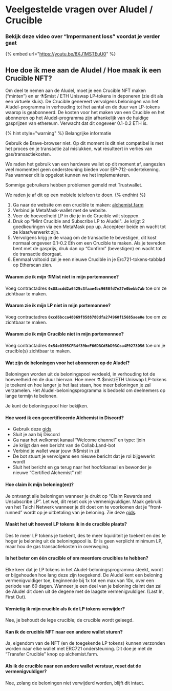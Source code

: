 # Veelgestelde vragen over Aludel / Crucible

### Bekijk deze video over “Impermanent loss” voordat je verder gaat

{% embed url="https://youtu.be/8XJ1MSTEuU0" %}

## **Hoe doe ik mee aan de Aludel / Hoe maak ik een Crucible NFT?**

Om deel te nemen aan de Aludel, moet je een Crucible NFT maken \(“minten”\) en er ⚗️$mist / ETH Uniswap LP-tokens in deponeren \(zie dit als een virtuele kluis\). De Crucible genereert vervolgens beloningen van het Aludel-programma in verhouding tot het aantal en de duur van LP-tokens waarop is geabonneerd. De kosten voor het maken van een Crucible en het abonneren op het Aludel-programma zijn afhankelijk van de huidige gasprijzen van ethereum. Verwacht dat dit ongeveer 0.1-0.2 ETH is.

{% hint style="warning" %}
Belangrijke informatie

Gebruik de Brave-browser niet. Op dit moment is dit niet compatibel is met het proces en je transactie zal mislukken, wat resulteert in verlies van gas/transactiekosten.

We raden het gebruik van een hardware wallet op dit moment af, aangezien veel momenteel geen ondersteuning bieden voor EIP-712-ondertekening. Pas wanneer dit is opgelost kunnen we het implementeren.

Sommige gebruikers hebben problemen gemeld met Trustwallet.

We raden je af dit op een mobiele telefoon te doen.
{% endhint %}

1. Ga naar de website om een crucible  te maken: [alchemist.farm](https://alchemist.farm)
2. Verbind je MetaMask-wallet met de website.
3. Voer de hoeveelheid LP in die je in de Crucible wilt stoppen.
4. Druk op “Mint Crucible and Subscribe LP to Aludel". Je krijgt 2 goedkeuringen via een MetaMask pop up. Accepteer beide en wacht tot ze klaar/verwerkt zijn.
5. Vervolgens krijg je de vraag om de transactie te bevestigen, dit kost normaal ongeveer 0.1-0.2 Eth om een ​​Crucible te maken. Als je tevreden bent met de gasprijs, druk dan op “Confirm” \(bevestigen\) en wacht tot de transactie doorgaat.
6. Eenmaal voltooid zal je een nieuwe Crucible in je Erc721-tokens-tabblad op Etherscan zien.

#### **Waarom zie ik mijn ⚗️Mist niet in mijn portemonnee?**

Voeg contractadres **`0x88acdd2a6425c3faae4bc9650fd7e27e0bebb7ab`** toe om ze zichtbaar te maken.

#### **Waarom zie ik mijn LP niet in mijn portemonnee?**

Voeg contractadres **`0xcd6bcca48069f8588780dfa274960f15685aee0e`** toe om ze zichtbaar te maken.

#### **Waarom zie ik mijn Crucible niet in mijn portemonnee?**

Voeg contractadres **`0x54e0395CFB4f39beF66DBCd5bD93Cca4E9273D56`** toe om je crucible\(s\) zichtbaar te maken.

#### **Wat zijn de beloningen voor het abonneren op de Aludel?**

Beloningen worden uit de beloningspool verdeeld, in verhouding tot de hoeveelheid en de duur hiervan. Hoe meer ⚗️ $mist/ETH Uniswap LP-tokens je toekent en hoe langer je het laat staan, hoe meer beloningen je zal verzamelen. Het Aludel-beloningsprogramma is bedoeld om deelnemers op lange termijn te belonen.

Je kunt de beloningspool hier bekijken.

#### **Hoe word ik een gecertificeerde Alchemist in Discord?**

* Gebruik deze [gids](https://alchemist-docs.gitbook.io/alchemist/crucible/how-to-become-a-certified-alchemist-on-discord)
* Sluit je aan bij Discord
* Ga naar het welkomst kanaal “Welcome channel” en type: !join
* Je krijgt dan een bericht van de Collab.Land-bot
* Verbind je wallet waar jouw ⚗️$mist in zit
* De bot stuurt je vervolgens een nieuwe bericht dat je rol bijgewerkt wordt
* Sluit het bericht en ga terug naar het hoofdkanaal en bewonder je nieuwe “Certified Alchemist” rol!

#### **Hoe claim ik mijn beloning\(en\)?**

Je ontvangt alle beloningen wanneer je drukt op “Claim Rewards and Unsubscribe LP”. Let wel, dit reset ook je vermenigvuldiger. Maak gebruik van het Taichi Netwerk wanneer je dit doet om te voorkomen dat je “front-runned” wordt op je uitbetaling van je beloning. Zie deze [gids](dutch-hoe-je-jouw-lp-beloning-en-claimt-en-afmeldt-voor-de-aludel-door-middel-van-het-taichi-net.md).

#### **Maakt het uit hoeveel LP tokens ik in de crucible plaats?**

Des te meer LP tokens je toekent, des te meer liquiditeit je toekent en des te hoger je beloning uit de beloningspool is. Er is geen verplicht minimum LP, maar hou de gas transactiekosten in overweging.

#### **Is het beter om één crucible of om meerdere crucibles te hebben?**

Elke keer dat je LP tokens in het Aludel-beloningsprogramma steekt, wordt er bijgehouden hoe lang deze zijn toegekend. De Aludel kent een beloning vermenigvuldiger toe, beginnende bij 1x tot een max van 10x, over een periode van 60 dagen. Wanneer je een deel van je beloning claimt dan zal de Aludel dit doen uit de degene met de laagste vermenigvuldiger. \(Last In, First Out\).

#### **Vernietig ik mijn crucible als ik de LP tokens verwijder?**

Nee, je behoudt de lege crucible; de crucible wordt geleegd.

#### **Kan ik de crucible NFT naar een andere wallet sturen?**

Ja, eigendom van de NFT \(en de toegekende LP tokens\) kunnen verzonden worden naar elke wallet met ERC721 ondersteuning. Dit doe je met de “Transfer Crucible” knop op alchemist.farm.

#### **Als ik de crucible naar een andere wallet verstuur, reset dat de vermenigvuldiger?**

Nee, zolang de beloningen niet verwijderd worden, blijft dit intact.

